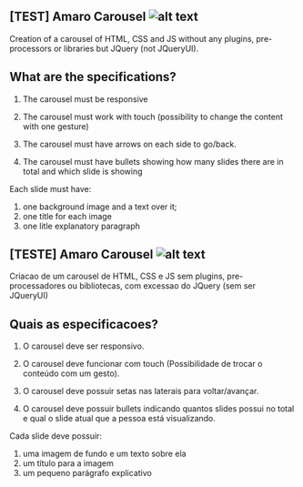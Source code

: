 ## [TEST] Amaro Carousel ![alt text](http://www.sergiovilasboas.com.br/wp-content/uploads/2011/07/z-icon-usa.jpeg)

Creation of a carousel of HTML, CSS and JS without any plugins, pre-processors or libraries but JQuery (not JQueryUI).

## What are the specifications?

1. The carousel must be responsive

2. The carousel must work with touch (possibility to change the content with one gesture)

3. The carousel must have arrows on each side to go/back.

4. The carousel must have bullets showing how many slides there are in total and which slide is showing

Each slide must have:

  1. one background image and a text over it;
  2. one title for each image
  3. one litle explanatory paragraph
  
## [TESTE] Amaro Carousel ![alt text](http://icon-icons.com/icons2/45/PNG/48/brazil_flags_flag_9043.png)

Criacao de um carousel de HTML, CSS e JS sem plugins, pre-processadores ou bibliotecas, com excessao do JQuery (sem ser JQueryUI)

## Quais as especificacoes?

1. O carousel deve ser responsivo.

2. O carousel deve funcionar com touch (Possibilidade de trocar o conteúdo com um gesto). 

3. O carousel deve possuir setas nas laterais para voltar/avançar. 

4. O carousel deve possuir bullets indicando quantos slides possui no total e qual o slide atual que a pessoa está visualizando.

Cada slide deve possuir: 

  1. uma imagem de fundo e um texto sobre ela 
  2. um título para a imagem 
  3. um pequeno parágrafo explicativo 
